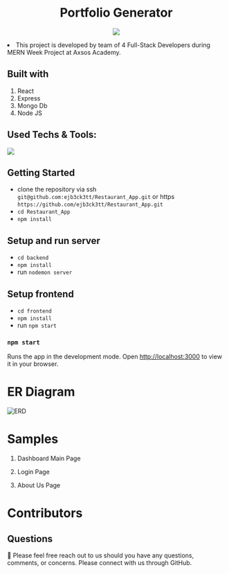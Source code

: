 <h1 align="center">Portfolio Generator</h1>

<p align="center">
 <img src="https://user-images.githubusercontent.com/110999043/210457945-9523ce47-645b-4566-9c33-e88d0ec94794.PNG"/>
<p align="center">

   
<li> This project is developed by team of 4 Full-Stack Developers during MERN Week Project at Axsos Academy.


 
## Built with
1. React
2. Express
3. Mongo Db
4. Node JS
 
 

## Used Techs & Tools:
<!-- language -->

[![](https://skillicons.dev/icons?i=react,express,mongo,js,git,github)]()

 
 
## Getting Started
- clone the repository via ssh `git@github.com:ejb3ck3tt/Restaurant_App.git` or https `https://github.com/ejb3ck3tt/Restaurant_App.git`
- `cd Restaurant_App`
- `npm install` 

## Setup and run server
- `cd backend`
- `npm install`
- run `nodemon server`

## Setup frontend
- `cd frontend`
- `npm install`
- run `npm start`

### `npm start`
Runs the app in the development mode.
Open [http://localhost:3000](http://localhost:3000) to view it in your browser.
 
 
 # ER Diagram
![ERD](https://user-images.githubusercontent.com/110999043/210460528-db321ead-0046-4121-a061-4ce78e9ff6d5.png)

 
 
 # Samples
 
 1. Dashboard Main Page 


 
 2. Login Page 
 

 
 4. About Us Page
 
 


 
 # Contributors



## Questions

🔧 Please feel free reach out to us should you have any questions, comments, or concerns. Please connect with us through GitHub.<br />
